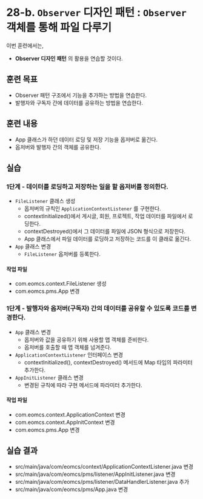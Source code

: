 # 28-b. `Observer` 디자인 패턴 : `Observer` 객체를 통해 파일 다루기

이번 훈련에서는,
- **Observer 디자인 패턴** 의 활용을 연습할 것이다.

## 훈련 목표
- Observer 패턴 구조에서 기능을 추가하는 방법을 연습한다.
- 발행자와 구독자 간에 데이터를 공유하는 방법을 연습한다.

## 훈련 내용
- App 클래스가 하던 데이터 로딩 및 저장 기능을 옵저버로 옮긴다.
- 옵저버와 발행자 간의 객체를 공유한다.


## 실습

### 1단계 - 데이터를 로딩하고 저장하는 일을 할 옵저버를 정의한다.

- `FileListener` 클래스 생성
  - 옵저버의 규칙인 `ApplicationContextListener` 를 구현한다.
  - contextInitialized()에서 게시글, 회원, 프로젝트, 작업 데이터를 파일에서 로딩한다.
  - contextDestroyed()에서 그 데이터를 파일에 JSON 형식으로 저장한다.
  - App 클래스에서 파일 데이터를 로딩하고 저장하는 코드를 이 클래로 옮긴다.
- `App` 클래스 변경
  - `FileListener` 옵저버를 등록한다.

#### 작업 파일
- com.eomcs.context.FileListener 생성
- com.eomcs.pms.App 변경

### 1단계 - 발행자와 옵저버(구독자) 간의 데이터를 공유할 수 있도록 코드를 변경한다.

- `App` 클래스 변경
  - 옵저버와 값을 공유하기 위해 사용할 맵 객체를 준비한다.
  - 옵저버를 호출할 때 맵 객체를 넘겨준다.
- `ApplicationContextListener` 인터페이스 변경
  - contextInitialized(), contextDestroyed() 메서드에 Map 타입의 파라미터 추가한다.
- `AppInitListener` 클래스 변경
  - 변경된 규칙에 따라 구현 메서드에 파라미터 추가한다.


#### 작업 파일
- com.eomcs.context.ApplicationContext 변경
- com.eomcs.context.AppInitContext 변경
- com.eomcs.pms.App 변경



## 실습 결과
- src/main/java/com/eomcs/context/ApplicationContextListener.java 변경
- src/main/java/com/eomcs/pms/listener/AppInitListener.java 변경
- src/main/java/com/eomcs/pms/listener/DataHandlerListener.java 추가
- src/main/java/com/eomcs/pms/App.java 변경
